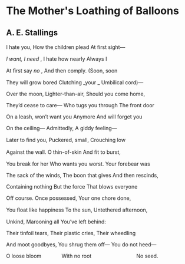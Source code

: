 # The Mother's Loathing of Balloons
## A. E. Stallings
I hate you,
How the children plead
At ﬁrst sight—

 _I want, I need_ ,
I hate how nearly
Always I

At ﬁrst say _no_ ,
And then comply.
(Soon, soon

They will grow bored
Clutching _your
_
Umbilical cord)—

Over the moon,
Lighter-than-air,
Should you come home,

They’d cease to care—
Who tugs you through
The front door

On a leash, won’t want you
Anymore
And will forget you

On the ceiling—
Admittedly,
A giddy feeling—

Later to ﬁnd you,
Puckered, small,
Crouching low

Against the wall.
O thin-of-skin
And ﬁt to burst,

You break for her
Who wants you worst.
Your forebear was

The sack of the winds,
The boon that gives
And then rescinds,

Containing nothing
But the force
That blows everyone

Off course.
Once possessed,
Your one chore done,

You ﬂoat like happiness
To the sun,
Untethered afternoon,

Unkind,
Marooning all
You’ve left behind:

Their tinfoil tears,
Their plastic cries,
Their wheedling

And moot goodbyes,
You shrug them off—
You do not heed—

O loose bloom
             With no root
                              No seed.